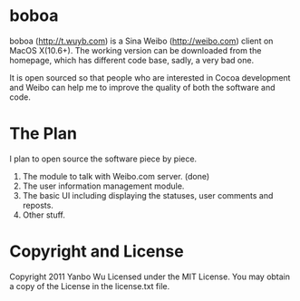 boboa
=====
boboa  (http://t.wuyb.com) is a Sina Weibo (http://weibo.com) client on MacOS X(10.6+). The working version can be downloaded from the homepage, which has different code base, sadly, a very bad one.

It is open sourced so that people who are interested in Cocoa development and Weibo can help me to improve the quality of both the software and code.

The Plan
========
I plan to open source the software piece by piece. 

1. The module to talk with Weibo.com server. (done)
2. The user information management module.
3. The basic UI including displaying the statuses, user comments and reposts.
4. Other stuff.

Copyright and License
=====================
Copyright 2011 Yanbo Wu
Licensed under the MIT License. You may obtain a copy of the License in the license.txt file.